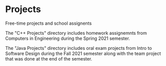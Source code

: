 # Projects
Free-time projects and school assignents

The "C++ Projects" directory includes homework assignemnts from Computers in Engineering during the Spring 2021 semester.

The "Java Projects" directory includes oral exam projects from Intro to Software Design during the Fall 2021 semester along
with the team project that was done at the end of the semester.

